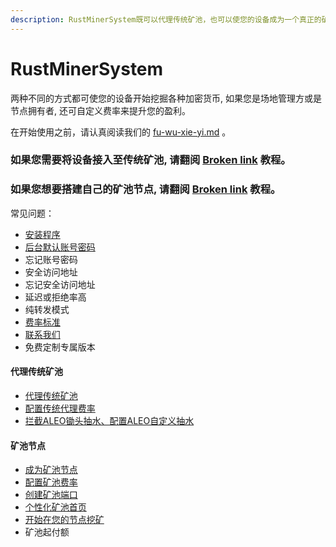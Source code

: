```yaml
---
description: RustMinerSystem既可以代理传统矿池，也可以使您的设备成为一个真正的矿池节点, 具体取决于您的需求。
---
```


# RustMinerSystem

两种不同的方式都可使您的设备开始挖掘各种加密货币,  如果您是场地管理方或是节点拥有者, 还可自定义费率来提升您的盈利。

在开始使用之前，请认真阅读我们的 [fu-wu-xie-yi.md](guan-yu/fu-wu-xie-yi.md "mention") 。

### 如果您需要将设备接入至传统矿池, 请翻阅 [Broken link](broken-reference "mention") 教程。

### 如果您想要搭建自己的矿池节点,  请翻阅 [Broken link](broken-reference "mention") 教程。



常见问题：

* [安装程序](rustminersystem/an-zhuang-cheng-xu.md)
* [后台默认账号密码](rustminersystem/mo-ren-zhang-hao-mi-ma.md)
* 忘记账号密码
* 安全访问地址
* 忘记安全访问地址
* 延迟或拒绝率高
* 纯转发模式
* [费率标准](rustminersystem/feilbiao-zhun.md)
* [联系我们](guan-yu/lian-xi-wo-men.md)
* 免费定制专属版本

#### 代理传统矿池

* [代理传统矿池](broken-reference)
* [配置传统代理费率](chuan-tong-kuang-chi-dai-li/pei-zhi-chuan-tong-dai-li-fei-l.md)
* [拦截ALEO锄头抽水、配置ALEO自定义抽水](chuan-tong-kuang-chi-dai-li/lan-jie-aleo-chu-tou-chou-shui-pei-zhi-aleo-zi-ding-yi-chou-shui-gpu-yi-shi-xiao-hou-xu-zhi-zhi-chi.md)

#### 矿池节点

* [成为矿池节点](broken-reference)
* [配置矿池费率](zi-jian-kuang-chi-jie-dian/pei-zhi-kuang-chi-fei-l.md)
* [创建矿池端口](zi-jian-kuang-chi-jie-dian/chuang-jian-kuang-chi-duan-kou.md)
* [个性化矿池首页](zi-jian-kuang-chi-jie-dian/ge-xing-hua-kuang-chi-shou-ye.md)
* [开始在您的节点挖矿](zi-jian-kuang-chi-jie-dian/kai-shi-zai-nin-de-jie-dian-wa-kuang.md)
* 矿池起付额

